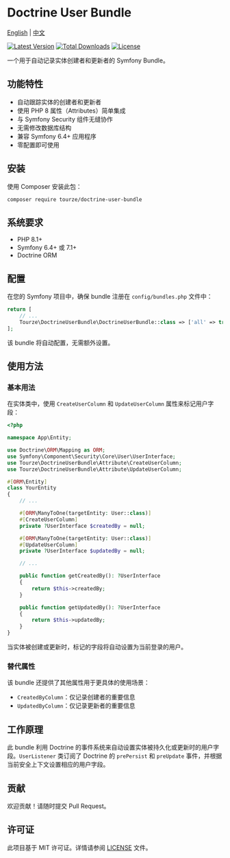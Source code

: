 # Doctrine User Bundle

[English](README.md) | [中文](README.zh-CN.md)

[![Latest Version](https://img.shields.io/packagist/v/tourze/doctrine-user-bundle.svg?style=flat-square)](https://packagist.org/packages/tourze/doctrine-user-bundle)
[![Total Downloads](https://img.shields.io/packagist/dt/tourze/doctrine-user-bundle.svg?style=flat-square)](https://packagist.org/packages/tourze/doctrine-user-bundle)
[![License](https://img.shields.io/github/license/tourze/doctrine-user-bundle.svg?style=flat-square)](LICENSE)

一个用于自动记录实体创建者和更新者的 Symfony Bundle。

## 功能特性

- 自动跟踪实体的创建者和更新者
- 使用 PHP 8 属性（Attributes）简单集成
- 与 Symfony Security 组件无缝协作
- 无需修改数据库结构
- 兼容 Symfony 6.4+ 应用程序
- 零配置即可使用

## 安装

使用 Composer 安装此包：

```bash
composer require tourze/doctrine-user-bundle
```

## 系统要求

- PHP 8.1+
- Symfony 6.4+ 或 7.1+
- Doctrine ORM

## 配置

在您的 Symfony 项目中，确保 bundle 注册在 `config/bundles.php` 文件中：

```php
return [
    // ...
    Tourze\DoctrineUserBundle\DoctrineUserBundle::class => ['all' => true],
];
```

该 bundle 将自动配置，无需额外设置。

## 使用方法

### 基本用法

在实体类中，使用 `CreateUserColumn` 和 `UpdateUserColumn` 属性来标记用户字段：

```php
<?php

namespace App\Entity;

use Doctrine\ORM\Mapping as ORM;
use Symfony\Component\Security\Core\User\UserInterface;
use Tourze\DoctrineUserBundle\Attribute\CreateUserColumn;
use Tourze\DoctrineUserBundle\Attribute\UpdateUserColumn;

#[ORM\Entity]
class YourEntity
{
    // ...

    #[ORM\ManyToOne(targetEntity: User::class)]
    #[CreateUserColumn]
    private ?UserInterface $createdBy = null;

    #[ORM\ManyToOne(targetEntity: User::class)]
    #[UpdateUserColumn]
    private ?UserInterface $updatedBy = null;

    // ...

    public function getCreatedBy(): ?UserInterface
    {
        return $this->createdBy;
    }

    public function getUpdatedBy(): ?UserInterface
    {
        return $this->updatedBy;
    }
}
```

当实体被创建或更新时，标记的字段将自动设置为当前登录的用户。

### 替代属性

该 bundle 还提供了其他属性用于更具体的使用场景：

- `CreatedByColumn`：仅记录创建者的重要信息
- `UpdatedByColumn`：仅记录更新者的重要信息

## 工作原理

此 bundle 利用 Doctrine 的事件系统来自动设置实体被持久化或更新时的用户字段。`UserListener` 类订阅了 Doctrine 的 `prePersist` 和 `preUpdate` 事件，并根据当前安全上下文设置相应的用户字段。

## 贡献

欢迎贡献！请随时提交 Pull Request。

## 许可证

此项目基于 MIT 许可证。详情请参阅 [LICENSE](LICENSE) 文件。
